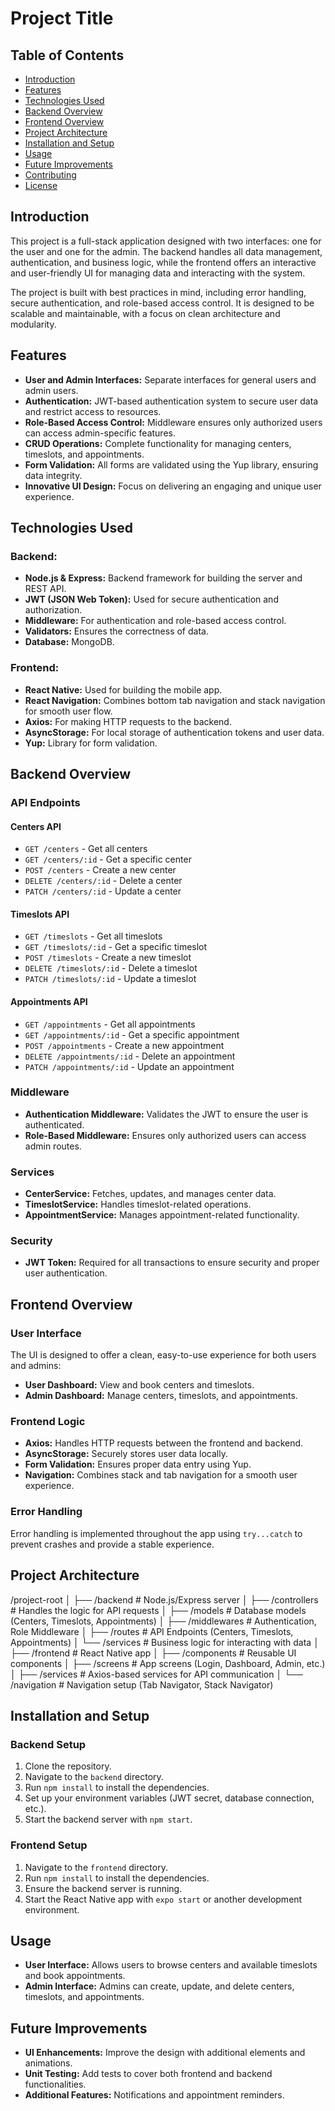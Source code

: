 # Project Title

## Table of Contents
- [Introduction](#introduction)
- [Features](#features)
- [Technologies Used](#technologies-used)
- [Backend Overview](#backend-overview)
- [Frontend Overview](#frontend-overview)
- [Project Architecture](#project-architecture)
- [Installation and Setup](#installation-and-setup)
- [Usage](#usage)
- [Future Improvements](#future-improvements)
- [Contributing](#contributing)
- [License](#license)

## Introduction
This project is a full-stack application designed with two interfaces: one for the user and one for the admin. The backend handles all data management, authentication, and business logic, while the frontend offers an interactive and user-friendly UI for managing data and interacting with the system.

The project is built with best practices in mind, including error handling, secure authentication, and role-based access control. It is designed to be scalable and maintainable, with a focus on clean architecture and modularity.

## Features
- **User and Admin Interfaces:** Separate interfaces for general users and admin users.
- **Authentication:** JWT-based authentication system to secure user data and restrict access to resources.
- **Role-Based Access Control:** Middleware ensures only authorized users can access admin-specific features.
- **CRUD Operations:** Complete functionality for managing centers, timeslots, and appointments.
- **Form Validation:** All forms are validated using the Yup library, ensuring data integrity.
- **Innovative UI Design:** Focus on delivering an engaging and unique user experience.

## Technologies Used

### Backend:
- **Node.js & Express:** Backend framework for building the server and REST API.
- **JWT (JSON Web Token):** Used for secure authentication and authorization.
- **Middleware:** For authentication and role-based access control.
- **Validators:** Ensures the correctness of data.
- **Database:** MongoDB.

### Frontend:
- **React Native:** Used for building the mobile app.
- **React Navigation:** Combines bottom tab navigation and stack navigation for smooth user flow.
- **Axios:** For making HTTP requests to the backend.
- **AsyncStorage:** For local storage of authentication tokens and user data.
- **Yup:** Library for form validation.

## Backend Overview

### API Endpoints

#### Centers API
- `GET /centers` - Get all centers
- `GET /centers/:id` - Get a specific center
- `POST /centers` - Create a new center
- `DELETE /centers/:id` - Delete a center
- `PATCH /centers/:id` - Update a center

#### Timeslots API
- `GET /timeslots` - Get all timeslots
- `GET /timeslots/:id` - Get a specific timeslot
- `POST /timeslots` - Create a new timeslot
- `DELETE /timeslots/:id` - Delete a timeslot
- `PATCH /timeslots/:id` - Update a timeslot

#### Appointments API
- `GET /appointments` - Get all appointments
- `GET /appointments/:id` - Get a specific appointment
- `POST /appointments` - Create a new appointment
- `DELETE /appointments/:id` - Delete an appointment
- `PATCH /appointments/:id` - Update an appointment

### Middleware
- **Authentication Middleware:** Validates the JWT to ensure the user is authenticated.
- **Role-Based Middleware:** Ensures only authorized users can access admin routes.

### Services
- **CenterService:** Fetches, updates, and manages center data.
- **TimeslotService:** Handles timeslot-related operations.
- **AppointmentService:** Manages appointment-related functionality.

### Security
- **JWT Token:** Required for all transactions to ensure security and proper user authentication.

## Frontend Overview

### User Interface
The UI is designed to offer a clean, easy-to-use experience for both users and admins:
- **User Dashboard:** View and book centers and timeslots.
- **Admin Dashboard:** Manage centers, timeslots, and appointments.

### Frontend Logic
- **Axios:** Handles HTTP requests between the frontend and backend.
- **AsyncStorage:** Securely stores user data locally.
- **Form Validation:** Ensures proper data entry using Yup.
- **Navigation:** Combines stack and tab navigation for a smooth user experience.

### Error Handling
Error handling is implemented throughout the app using `try...catch` to prevent crashes and provide a stable experience.

## Project Architecture

/project-root
│
├── /backend        # Node.js/Express server
│   ├── /controllers    # Handles the logic for API requests
│   ├── /models         # Database models (Centers, Timeslots, Appointments)
│   ├── /middlewares    # Authentication, Role Middleware
│   ├── /routes         # API Endpoints (Centers, Timeslots, Appointments)
│   └── /services       # Business logic for interacting with data
│
├── /frontend       # React Native app
│   ├── /components     # Reusable UI components
│   ├── /screens        # App screens (Login, Dashboard, Admin, etc.)
│   ├── /services       # Axios-based services for API communication
│   └── /navigation     # Navigation setup (Tab Navigator, Stack Navigator)


## Installation and Setup

### Backend Setup
1. Clone the repository.
2. Navigate to the `backend` directory.
3. Run `npm install` to install the dependencies.
4. Set up your environment variables (JWT secret, database connection, etc.).
5. Start the backend server with `npm start`.

### Frontend Setup
1. Navigate to the `frontend` directory.
2. Run `npm install` to install the dependencies.
3. Ensure the backend server is running.
4. Start the React Native app with `expo start` or another development environment.

## Usage
- **User Interface:** Allows users to browse centers and available timeslots and book appointments.
- **Admin Interface:** Admins can create, update, and delete centers, timeslots, and appointments.

## Future Improvements
- **UI Enhancements:** Improve the design with additional elements and animations.
- **Unit Testing:** Add tests to cover both frontend and backend functionalities.
- **Additional Features:** Notifications and appointment reminders.
